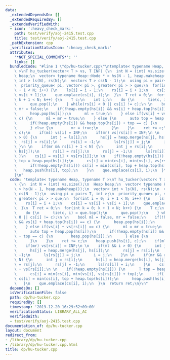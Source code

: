 ```yaml
---
data:
  _extendedDependsOn: []
  _extendedRequiredBy: []
  _extendedVerifiedWith:
  - icon: ':heavy_check_mark:'
    path: test/verify/aoj-2415.test.cpp
    title: test/verify/aoj-2415.test.cpp
  _pathExtension: cpp
  _verificationStatusIcon: ':heavy_check_mark:'
  attributes:
    '*NOT_SPECIAL_COMMENTS*': ''
    links: []
  bundledCode: "#line 1 \"dp/hu-tucker.cpp\"\ntemplate< typename Heap, typename T\
    \ >\nT hu_tucker(vector< T > vs, T INF) {\n  int N = (int) vs.size();\n  Heap\
    \ heap;\n  vector< typename Heap::Node * > hs(N - 1, heap.makeheap());\n  vector<\
    \ int > ls(N), rs(N);\n  vector< T > cs(N - 1);\n  using pi = pair< T, int >;\n\
    \  priority_queue< pi, vector< pi >, greater< pi > > que;\n  for(int i = 0; i\
    \ + 1 < N; i++) {\n    ls[i] = i - 1;\n    rs[i] = i + 1;\n    cs[i] = vs[i] +\
    \ vs[i + 1];\n    que.emplace(cs[i], i);\n  }\n  T ret = 0;\n  for(int k = 0;\
    \ k + 1 < N; k++) {\n    T c;\n    int i;\n    do {\n      tie(c, i) = que.top();\n\
    \      que.pop();\n    } while(rs[i] < 0 || cs[i] != c);\n \n    bool ml = false,\
    \ mr = false;\n    if(!heap.empty(hs[i]) && vs[i] + heap.top(hs[i]) == c) {\n\
    \      heap.pop(hs[i]);\n      ml = true;\n    } else if(vs[i] + vs[rs[i]] ==\
    \ c) {\n      ml = mr = true;\n    } else {\n      auto top = heap.pop(hs[i]);\n\
    \      if(!heap.empty(hs[i]) && heap.top(hs[i]) + top == c) {\n        heap.pop(hs[i]);\n\
    \      } else {\n        mr = true;\n      }\n    }\n    ret += c;\n    heap.push(hs[i],\
    \ c);\n    if(ml) vs[i] = INF;\n    if(mr) vs[rs[i]] = INF;\n \n    if(ml && i\
    \ > 0) {\n      int j = ls[i];\n      hs[j] = heap.merge(hs[j], hs[i]);\n    \
    \  rs[j] = rs[i];\n      rs[i] = -1;\n      ls[rs[j]] = j;\n      i = j;\n   \
    \ }\n \n    if(mr && rs[i] + 1 < N) {\n      int j = rs[i];\n      hs[i] = heap.merge(hs[i],\
    \ hs[j]);\n      rs[i] = rs[j];\n      rs[j] = -1;\n      ls[rs[i]] = i;\n   \
    \ }\n    cs[i] = vs[i] + vs[rs[i]];\n \n    if(!heap.empty(hs[i])) {\n      T\
    \ top = heap.pop(hs[i]);\n      cs[i] = min(cs[i], min(vs[i], vs[rs[i]]) + top);\n\
    \      if(!heap.empty(hs[i])) cs[i] = min(cs[i], top + heap.top(hs[i]));\n   \
    \   heap.push(hs[i], top);\n    }\n    que.emplace(cs[i], i);\n  }\n  return ret;\n\
    }\n"
  code: "template< typename Heap, typename T >\nT hu_tucker(vector< T > vs, T INF)\
    \ {\n  int N = (int) vs.size();\n  Heap heap;\n  vector< typename Heap::Node *\
    \ > hs(N - 1, heap.makeheap());\n  vector< int > ls(N), rs(N);\n  vector< T >\
    \ cs(N - 1);\n  using pi = pair< T, int >;\n  priority_queue< pi, vector< pi >,\
    \ greater< pi > > que;\n  for(int i = 0; i + 1 < N; i++) {\n    ls[i] = i - 1;\n\
    \    rs[i] = i + 1;\n    cs[i] = vs[i] + vs[i + 1];\n    que.emplace(cs[i], i);\n\
    \  }\n  T ret = 0;\n  for(int k = 0; k + 1 < N; k++) {\n    T c;\n    int i;\n\
    \    do {\n      tie(c, i) = que.top();\n      que.pop();\n    } while(rs[i] <\
    \ 0 || cs[i] != c);\n \n    bool ml = false, mr = false;\n    if(!heap.empty(hs[i])\
    \ && vs[i] + heap.top(hs[i]) == c) {\n      heap.pop(hs[i]);\n      ml = true;\n\
    \    } else if(vs[i] + vs[rs[i]] == c) {\n      ml = mr = true;\n    } else {\n\
    \      auto top = heap.pop(hs[i]);\n      if(!heap.empty(hs[i]) && heap.top(hs[i])\
    \ + top == c) {\n        heap.pop(hs[i]);\n      } else {\n        mr = true;\n\
    \      }\n    }\n    ret += c;\n    heap.push(hs[i], c);\n    if(ml) vs[i] = INF;\n\
    \    if(mr) vs[rs[i]] = INF;\n \n    if(ml && i > 0) {\n      int j = ls[i];\n\
    \      hs[j] = heap.merge(hs[j], hs[i]);\n      rs[j] = rs[i];\n      rs[i] =\
    \ -1;\n      ls[rs[j]] = j;\n      i = j;\n    }\n \n    if(mr && rs[i] + 1 <\
    \ N) {\n      int j = rs[i];\n      hs[i] = heap.merge(hs[i], hs[j]);\n      rs[i]\
    \ = rs[j];\n      rs[j] = -1;\n      ls[rs[i]] = i;\n    }\n    cs[i] = vs[i]\
    \ + vs[rs[i]];\n \n    if(!heap.empty(hs[i])) {\n      T top = heap.pop(hs[i]);\n\
    \      cs[i] = min(cs[i], min(vs[i], vs[rs[i]]) + top);\n      if(!heap.empty(hs[i]))\
    \ cs[i] = min(cs[i], top + heap.top(hs[i]));\n      heap.push(hs[i], top);\n \
    \   }\n    que.emplace(cs[i], i);\n  }\n  return ret;\n}\n"
  dependsOn: []
  isVerificationFile: false
  path: dp/hu-tucker.cpp
  requiredBy: []
  timestamp: '2019-12-20 16:29:52+09:00'
  verificationStatus: LIBRARY_ALL_AC
  verifiedWith:
  - test/verify/aoj-2415.test.cpp
documentation_of: dp/hu-tucker.cpp
layout: document
redirect_from:
- /library/dp/hu-tucker.cpp
- /library/dp/hu-tucker.cpp.html
title: dp/hu-tucker.cpp
---
```

